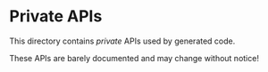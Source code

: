 # Private APIs

This directory contains _private_ APIs used by generated code.

These APIs are barely documented and may change without notice!
